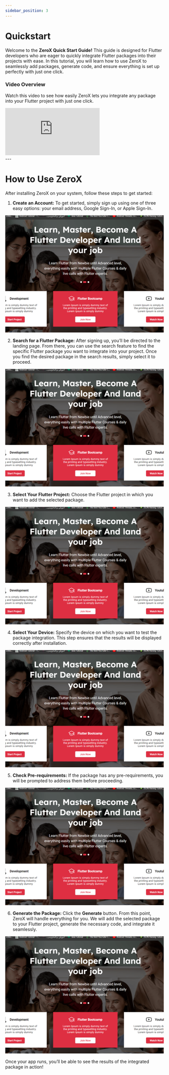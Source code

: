 ```yaml
---
sidebar_position: 3
---
```


# Quickstart

Welcome to the **ZeroX Quick Start Guide!** This guide is designed for Flutter developers who are eager to quickly integrate Flutter packages into their projects with ease. In this tutorial, you will learn how to use ZeroX to seamlessly add packages, generate code, and ensure everything is set up perfectly with just one click.

### Video Overview

Watch this video to see how easily ZeroX lets you integrate any package into your Flutter project with just one click.

<div style={{ position : 'relative', paddingBottom : '56.25%', height : '0' }}><iframe style={{ position : 'absolute', top : '0', left : '0', width : '100%', height : '100%' }} width="560" height="315" src="https://www.youtube-nocookie.com/embed/F7WKovEFdnw" title="YouTube video player" frameborder="0" allow="accelerometer; autoplay; clipboard-write; encrypted-media; gyroscope; picture-in-picture" allowfullscreen></iframe></div>
---

# How to Use ZeroX

After installing ZeroX on your system, follow these steps to get started:

1. **Create an Account:** To get started, simply sign up using one of three easy options: your email address, Google Sign-In, or Apple Sign-In.

![Locale Dropdown](./img/sample.png)

2. **Search for a Flutter Package:** After signing up, you’ll be directed to the landing page. From there, you can use the search feature to find the specific Flutter package you want to integrate into your project. Once you find the desired package in the search results, simply select it to proceed.

![Locale Dropdown](./img/sample.png)

3. **Select Your Flutter Project:** Choose the Flutter project in which you want to add the selected package.

![Locale Dropdown](./img/sample.png)

4. **Select Your Device:** Specify the device on which you want to test the package integration. This step ensures that the results will be displayed correctly after installation.

![Locale Dropdown](./img/sample.png)

5. **Check Pre-requirements:** If the package has any pre-requirements, you will be prompted to address them before proceeding.

![Locale Dropdown](./img/sample.png)

6. **Generate the Package:** Click the **Generate** button. From this point, ZeroX will handle everything for you. We will add the selected package to your Flutter project, generate the necessary code, and integrate it seamlessly.

![Locale Dropdown](./img/sample.png)

Once your app runs, you’ll be able to see the results of the integrated package in action!
